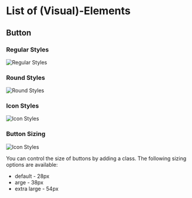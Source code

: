 # List of (Visual)-Elements


## Button
### Regular Styles
![Regular Styles](https://github.com/q2g/leonardo-wpf/blob/master/docs/pictures/Buttons.png)
### Round Styles
![Round Styles](https://github.com/q2g/leonardo-wpf/blob/master/docs/pictures/Buttons_round.png)
### Icon Styles 
![Icon Styles](https://github.com/q2g/leonardo-wpf/blob/master/docs/pictures/Buttons_icon.png)
### Button Sizing
![Icon Styles](https://github.com/q2g/leonardo-wpf/blob/master/docs/pictures/Buttons_size.png)
 
You can control the size of buttons by adding a class. The following sizing options are available:
* default - 28px
* arge - 38px
* extra large - 54px
